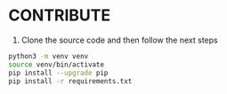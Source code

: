 # CONTRIBUTE

1. Clone the source code and then follow the next steps
```bash
python3 -m venv venv
source venv/bin/activate
pip install --upgrade pip
pip install -r requirements.txt
```